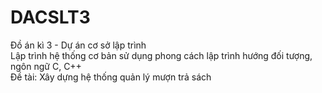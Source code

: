 # DACSLT3
Đồ án kì 3 - Dự án cơ sở lập trình
</br>
Lập trình hệ thống cơ bản sử dụng phong cách lập trình hướng đối tượng, ngôn ngữ C, C++
</br>
Đề tài: Xây dựng hệ thống quản lý mượn trả sách
